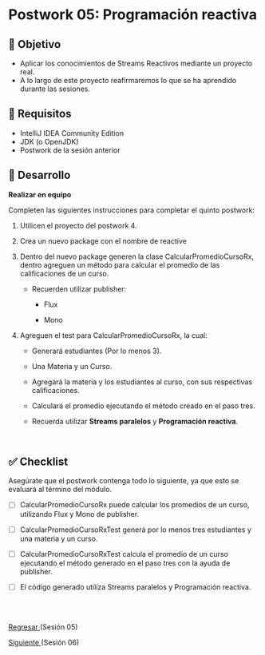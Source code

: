 # Postwork 05: Programación reactiva

## 🎩 Objetivo 

- Aplicar los conocimientos de Streams Reactivos mediante un proyecto real.
- A lo largo de este proyecto reafirmaremos lo que se ha aprendido durante las sesiones.

## 🎯 Requisitos 

- IntelliJ IDEA Community Edition
- JDK (o OpenJDK)
- Postwork de la sesión anterior

## 🚀 Desarrollo

**Realizar en equipo**

Completen las siguientes instrucciones para completar el quinto postwork:

1. Utilicen el proyecto del postwork 4.

2. Crea un nuevo package con el nombre de reactive 

3. Dentro del nuevo package generen la clase CalcularPromedioCursoRx, dentro agreguen un método para calcular el promedio de las calificaciones de un curso.

    - Recuerden utilizar publisher:
        
        - Flux

        - Mono

4. Agreguen el test para CalcularPromedioCursoRx, la cual:

    - Generará estudiantes (Por lo menos 3).

    - Una Materia y un Curso.
    
    - Agregará la materia y los estudiantes al curso, con sus respectivas calificaciones.

    - Calculará el promedio ejecutando el método creado en el paso tres.

    - Recuerda utilizar **Streams paralelos** y **Programación reactiva**.

<br/>

## ✅ Checklist 

Asegúrate que el postwork contenga todo lo siguiente, ya que esto se evaluará al término del módulo.

- [ ] CalcularPromedioCursoRx puede calcular los promedios de un curso, utilizando Flux y Mono de publisher.

- [ ] CalcularPromedioCursoRxTest generá por lo menos tres estudiantes y una materia y un curso.

- [ ] CalcularPromedioCursoRxTest calcula el promedio de un curso ejecutando el método generado en el paso tres con la ayuda de publisher.

- [ ] El código generado utiliza Streams paralelos y Programación reactiva.

<br/>
<br/>

[Regresar ](../Readme.md)(Sesión 05)

[Siguiente ](../../Sesion-06/Readme.md)(Sesión 06)